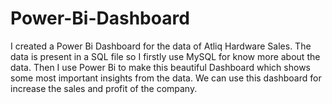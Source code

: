 # Power-Bi-Dashboard
I created a Power Bi Dashboard for the data of Atliq Hardware Sales. The data is present in a SQL file so I firstly use MySQL for know more about the data.
Then I use Power Bi to make this beautiful Dashboard which shows some most important insights from the data.
We can use this dashboard for increase the sales and profit of the company.
